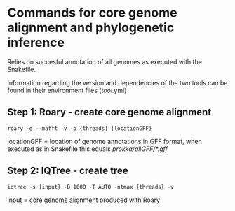 # Commands for core genome alignment and phylogenetic inference


Relies on succesful annotation of all genomes as executed with the Snakefile.

Information regarding the version and dependencies of the two tools can be found in their environment files (*tool*.yml)


## Step 1: Roary - create core genome alignment

```
roary -e --mafft -v -p {threads} {locationGFF}
```
locationGFF = location of genome annotations in GFF format, when executed as in Snakefile this equals *prokka/allGFF/\*.gff*

## Step 2: IQTree - create tree

```
iqtree -s {input} -B 1000 -T AUTO -ntmax {threads} -v
```
input = core genome alignment produced with Roary
